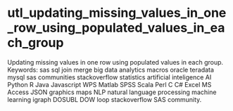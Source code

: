 # utl_updating_missing_values_in_one_row_using_populated_values_in_each_group
Updating missing values in one row using populated values in each group.  Keywords: sas sql join merge big data analytics macros oracle teradata mysql sas communities stackoverflow statistics artificial inteligence AI Python R Java Javascript WPS Matlab SPSS Scala Perl C C# Excel MS Access JSON graphics maps NLP natural language processing machine learning igraph DOSUBL DOW loop stackoverflow SAS community.
